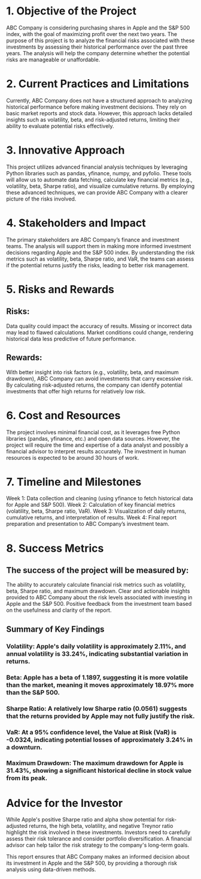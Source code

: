 # 1. Objective of the Project

ABC Company is considering purchasing shares in Apple and the S&P 500 index, with the goal of maximizing profit over the next two years. The purpose of this project is to analyze the financial risks associated with these investments by assessing their historical performance over the past three years. The analysis will help the company determine whether the potential risks are manageable or unaffordable.

# 2. Current Practices and Limitations

Currently, ABC Company does not have a structured approach to analyzing historical performance before making investment decisions. They rely on basic market reports and stock data. However, this approach lacks detailed insights such as volatility, beta, and risk-adjusted returns, limiting their ability to evaluate potential risks effectively.

# 3. Innovative Approach

This project utilizes advanced financial analysis techniques by leveraging Python libraries such as pandas, yfinance, numpy, and pyfolio. These tools will allow us to automate data fetching, calculate key financial metrics (e.g., volatility, beta, Sharpe ratio), and visualize cumulative returns. By employing these advanced techniques, we can provide ABC Company with a clearer picture of the risks involved.

# 4. Stakeholders and Impact

The primary stakeholders are ABC Company’s finance and investment teams. The analysis will support them in making more informed investment decisions regarding Apple and the S&P 500 index. By understanding the risk metrics such as volatility, beta, Sharpe ratio, and VaR, the teams can assess if the potential returns justify the risks, leading to better risk management.

# 5. Risks and Rewards

## Risks:
Data quality could impact the accuracy of results. Missing or incorrect data may lead to flawed calculations.
Market conditions could change, rendering historical data less predictive of future performance.

## Rewards:
With better insight into risk factors (e.g., volatility, beta, and maximum drawdown), ABC Company can avoid investments that carry excessive risk.
By calculating risk-adjusted returns, the company can identify potential investments that offer high returns for relatively low risk.

# 6. Cost and Resources

The project involves minimal financial cost, as it leverages free Python libraries (pandas, yfinance, etc.) and open data sources. However, the project will require the time and expertise of a data analyst and possibly a financial advisor to interpret results accurately. The investment in human resources is expected to be around 30 hours of work.

# 7. Timeline and Milestones

Week 1: Data collection and cleaning (using yfinance to fetch historical data for Apple and S&P 500).
Week 2: Calculation of key financial metrics (volatility, beta, Sharpe ratio, VaR).
Week 3: Visualization of daily returns, cumulative returns, and interpretation of results.
Week 4: Final report preparation and presentation to ABC Company’s investment team.

# 8. Success Metrics

## The success of the project will be measured by:

The ability to accurately calculate financial risk metrics such as volatility, beta, Sharpe ratio, and maximum drawdown.
Clear and actionable insights provided to ABC Company about the risk levels associated with investing in Apple and the S&P 500.
Positive feedback from the investment team based on the usefulness and clarity of the report.

## Summary of Key Findings
### Volatility: Apple's daily volatility is approximately 2.11%, and annual volatility is 33.24%, indicating substantial variation in returns.
### Beta: Apple has a beta of 1.1897, suggesting it is more volatile than the market, meaning it moves approximately 18.97% more than the S&P 500.
### Sharpe Ratio: A relatively low Sharpe ratio (0.0561) suggests that the returns provided by Apple may not fully justify the risk.
### VaR: At a 95% confidence level, the Value at Risk (VaR) is -0.0324, indicating potential losses of approximately 3.24% in a downturn.
### Maximum Drawdown: The maximum drawdown for Apple is 31.43%, showing a significant historical decline in stock value from its peak.

# Advice for the Investor
While Apple's positive Sharpe ratio and alpha show potential for risk-adjusted returns, the high beta, volatility, and negative Treynor ratio highlight the risk involved in these investments. Investors need to carefully assess their risk tolerance and consider portfolio diversification. A financial advisor can help tailor the risk strategy to the company's long-term goals.

This report ensures that ABC Company makes an informed decision about its investment in Apple and the S&P 500, by providing a thorough risk analysis using data-driven methods.
